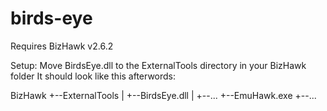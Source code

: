 # birds-eye
Requires BizHawk v2.6.2

Setup:
Move BirdsEye.dll to the ExternalTools directory in your BizHawk folder
It should look like this afterwords:

BizHawk
+--ExternalTools
|   +--BirdsEye.dll
|   +--...
+--EmuHawk.exe
+--...